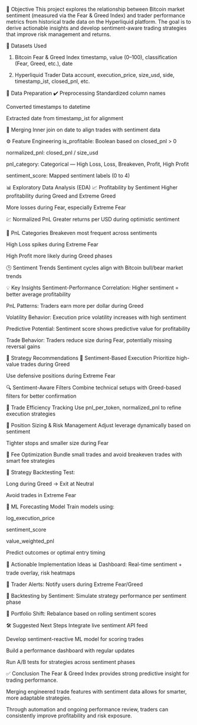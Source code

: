 🧠 Objective
This project explores the relationship between Bitcoin market sentiment (measured via the Fear & Greed Index) and trader performance metrics from historical trade data on the Hyperliquid platform. The goal is to derive actionable insights and develop sentiment-aware trading strategies that improve risk management and returns.

📁 Datasets Used
1. Bitcoin Fear & Greed Index
timestamp, value (0–100), classification (Fear, Greed, etc.), date

2. Hyperliquid Trader Data
account, execution_price, size_usd, side, timestamp_ist, closed_pnl, etc.

🧹 Data Preparation
✔️ Preprocessing
Standardized column names

Converted timestamps to datetime

Extracted date from timestamp_ist for alignment

🔗 Merging
Inner join on date to align trades with sentiment data

⚙️ Feature Engineering
is_profitable: Boolean based on closed_pnl > 0

normalized_pnl: closed_pnl / size_usd

pnl_category: Categorical — High Loss, Loss, Breakeven, Profit, High Profit

sentiment_score: Mapped sentiment labels (0 to 4)

📊 Exploratory Data Analysis (EDA)
📈 Profitability by Sentiment
Higher profitability during Greed and Extreme Greed

More losses during Fear, especially Extreme Fear

💹 Normalized PnL
Greater returns per USD during optimistic sentiment

🧮 PnL Categories
Breakeven most frequent across sentiments

High Loss spikes during Extreme Fear

High Profit more likely during Greed phases

🕒 Sentiment Trends
Sentiment cycles align with Bitcoin bull/bear market trends

💡 Key Insights
Sentiment-Performance Correlation: Higher sentiment = better average profitability

PnL Patterns: Traders earn more per dollar during Greed

Volatility Behavior: Execution price volatility increases with high sentiment

Predictive Potential: Sentiment score shows predictive value for profitability

Trade Behavior: Traders reduce size during Fear, potentially missing reversal gains

🎯 Strategy Recommendations
📌 Sentiment-Based Execution
Prioritize high-value trades during Greed

Use defensive positions during Extreme Fear

🔍 Sentiment-Aware Filters
Combine technical setups with Greed-based filters for better confirmation

🧠 Trade Efficiency Tracking
Use pnl_per_token, normalized_pnl to refine execution strategies

💼 Position Sizing & Risk Management
Adjust leverage dynamically based on sentiment

Tighter stops and smaller size during Fear

💸 Fee Optimization
Bundle small trades and avoid breakeven trades with smart fee strategies

🧪 Strategy Backtesting
Test:

Long during Greed → Exit at Neutral

Avoid trades in Extreme Fear

🤖 ML Forecasting Model
Train models using:

log_execution_price

sentiment_score

value_weighted_pnl

Predict outcomes or optimal entry timing

🚀 Actionable Implementation Ideas
📊 Dashboard: Real-time sentiment + trade overlay, risk heatmaps

📢 Trader Alerts: Notify users during Extreme Fear/Greed

🧪 Backtesting by Sentiment: Simulate strategy performance per sentiment phase

💼 Portfolio Shift: Rebalance based on rolling sentiment scores

🛠️ Suggested Next Steps
Integrate live sentiment API feed

Develop sentiment-reactive ML model for scoring trades

Build a performance dashboard with regular updates

Run A/B tests for strategies across sentiment phases

✅ Conclusion
The Fear & Greed Index provides strong predictive insight for trading performance.

Merging engineered trade features with sentiment data allows for smarter, more adaptable strategies.

Through automation and ongoing performance review, traders can consistently improve profitability and risk exposure.
